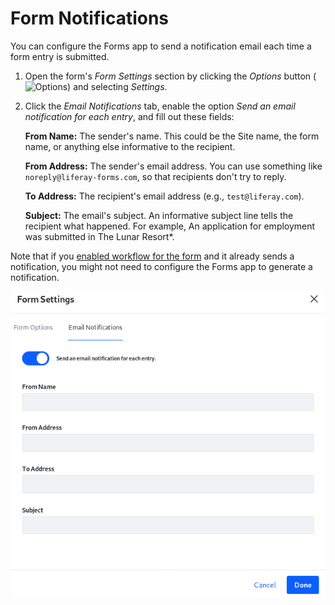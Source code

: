 # Form Notifications [](id=form-notifications)

You can configure the Forms app to send a notification email each time a form 
entry is submitted.

1.  Open the form's *Form Settings* section by clicking the *Options* button 
    (![Options](../../images/icon-options.png)) 
    and selecting *Settings*. 

2.  Click the *Email Notifications* tab, enable the option 
    *Send an email notification for each entry*, and fill out these fields: 

    **From Name:** The sender's name. This could be the Site name, the form 
    name, or anything else informative to the recipient.

    **From Address:** The sender's email address. You can use something like 
    `noreply@liferay-forms.com`, so that recipients don't try to reply. 

    **To Address:** The recipient's email address (e.g., 
    `test@liferay.com`). 

    **Subject:** The email's subject. An informative subject line tells the
    recipient what happened. For example, An application for employment was
    submitted in The Lunar Resort*. 

Note that if you 
[enabled workflow for the form](/discover/portal/-/knowledge_base/7-1/workflow-and-forms) 
and it already sends a notification, you might not need to configure the Forms 
app to generate a notification. 

![Figure 1: Configure email notifications each time a form entry is submitted.](../../images/forms-notification-email.png)

